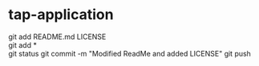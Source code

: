 # tap-application


git add README.md LICENSE   
git add *  
git status
git commit -m "Modified ReadMe and added LICENSE"
git push

